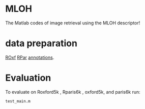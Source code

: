 # MLOH
The Matlab codes of image retrieval using the MLOH descriptor!

# data preparation

[ROxf](http://www.robots.ox.ac.uk/~vgg/data/oxbuildings) 
[RPar](http://www.robots.ox.ac.uk/~vgg/data/parisbuildings) 
[annotations](http://cmp.felk.cvut.cz/revisitop/).


# Evaluation
To evaluate on Roxford5k , Rparis6k , oxford5k, and paris6k run:
```
test_main.m
```
